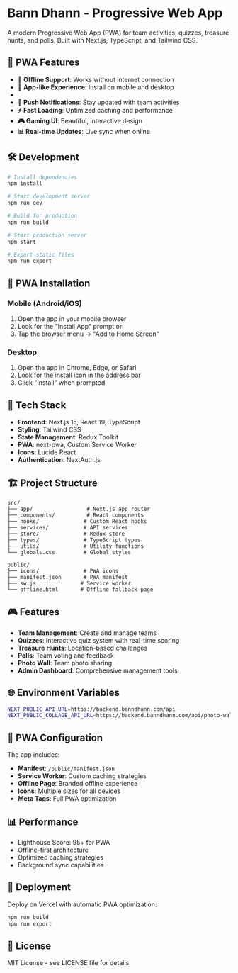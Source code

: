 # Bann Dhann - Progressive Web App

A modern Progressive Web App (PWA) for team activities, quizzes, treasure hunts, and polls. Built with Next.js, TypeScript, and Tailwind CSS.

## 🚀 PWA Features

- **🔄 Offline Support**: Works without internet connection
- **📱 App-like Experience**: Install on mobile and desktop
- 
- **🔔 Push Notifications**: Stay updated with team activities
- **⚡ Fast Loading**: Optimized caching and performance
- **🎮 Gaming UI**: Beautiful, interactive design
- **📊 Real-time Updates**: Live sync when online

## 🛠️ Development
```bash
# Install dependencies
npm install

# Start development server
npm run dev

# Build for production
npm run build

# Start production server
npm start

# Export static files
npm run export
```

## 📱 PWA Installation

### Mobile (Android/iOS)
1. Open the app in your mobile browser
2. Look for the "Install App" prompt or
3. Tap the browser menu → "Add to Home Screen"

### Desktop
1. Open the app in Chrome, Edge, or Safari
2. Look for the install icon in the address bar
3. Click "Install" when prompted

## 🎯 Tech Stack

- **Frontend**: Next.js 15, React 19, TypeScript
- **Styling**: Tailwind CSS
- **State Management**: Redux Toolkit
- **PWA**: next-pwa, Custom Service Worker
- **Icons**: Lucide React
- **Authentication**: NextAuth.js

## 🏗️ Project Structure

```
src/
├── app/                 # Next.js app router
├── components/          # React components
├── hooks/              # Custom React hooks
├── services/           # API services
├── store/              # Redux store
├── types/              # TypeScript types
├── utils/              # Utility functions
└── globals.css         # Global styles

public/
├── icons/              # PWA icons
├── manifest.json       # PWA manifest
├── sw.js              # Service worker
└── offline.html       # Offline fallback page
```

## 🎮 Features

- **Team Management**: Create and manage teams
- **Quizzes**: Interactive quiz system with real-time scoring
- **Treasure Hunts**: Location-based challenges
- **Polls**: Team voting and feedback
- **Photo Wall**: Team photo sharing
- **Admin Dashboard**: Comprehensive management tools

## 🌐 Environment Variables

```bash
NEXT_PUBLIC_API_URL=https://backend.banndhann.com/api
NEXT_PUBLIC_COLLAGE_API_URL=https://backend.banndhann.com/api/photo-wall/generate-collage
```

## 🔧 PWA Configuration

The app includes:
- **Manifest**: `/public/manifest.json`
- **Service Worker**: Custom caching strategies
- **Offline Page**: Branded offline experience
- **Icons**: Multiple sizes for all devices
- **Meta Tags**: Full PWA optimization

## 📊 Performance

- Lighthouse Score: 95+ for PWA
- Offline-first architecture
- Optimized caching strategies
- Background sync capabilities

## 🚀 Deployment

Deploy on Vercel with automatic PWA optimization:

```bash
npm run build
npm run export
```

## 📄 License

MIT License - see LICENSE file for details.
